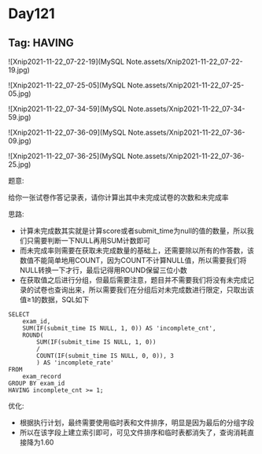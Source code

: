 # Day121

## Tag: HAVING

![Xnip2021-11-22_07-22-19](MySQL Note.assets/Xnip2021-11-22_07-22-19.jpg)



![Xnip2021-11-22_07-25-05](MySQL Note.assets/Xnip2021-11-22_07-25-05.jpg)



![Xnip2021-11-22_07-34-59](MySQL Note.assets/Xnip2021-11-22_07-34-59.jpg)



![Xnip2021-11-22_07-36-09](MySQL Note.assets/Xnip2021-11-22_07-36-09.jpg)



![Xnip2021-11-22_07-36-25](MySQL Note.assets/Xnip2021-11-22_07-36-25.jpg)

题意:

给你一张试卷作答记录表，请你计算出其中未完成试卷的次数和未完成率





思路:

- 计算未完成数其实就是计算score或者submit_time为null的值的数量，所以我们只需要判断一下NULL再用SUM计数即可
- 而未完成率则需要在获取未完成数量的基础上，还需要除以所有的作答数，该数值不能简单地用COUNT，因为COUNT不计算NULL值，所以需要我们将NULL转换一下才行，最后记得用ROUND保留三位小数
- 在获取值之后进行分组，但最后需要注意，题目并不需要我们将没有未完成记录的试卷也查询出来，所以需要我们在分组后对未完成数进行限定，只取出该值≥1的数据，SQL如下

```mysql
SELECT
    exam_id,
    SUM(IF(submit_time IS NULL, 1, 0)) AS 'incomplete_cnt',
    ROUND(
		SUM(IF(submit_time IS NULL, 1, 0)) 
		/ 
		COUNT(IF(submit_time IS NULL, 0, 0)), 3
		) AS 'incomplete_rate'
FROM
    exam_record
GROUP BY exam_id
HAVING incomplete_cnt >= 1;
```









优化:

- 根据执行计划，最终需要使用临时表和文件排序，明显是因为最后的分组字段
- 所以在该字段上建立索引即可，可见文件排序和临时表都消失了，查询消耗直接降为1.60











